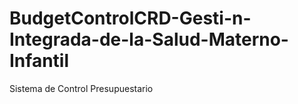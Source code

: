 # BudgetControlCRD-Gesti-n-Integrada-de-la-Salud-Materno-Infantil
Sistema de Control Presupuestario
